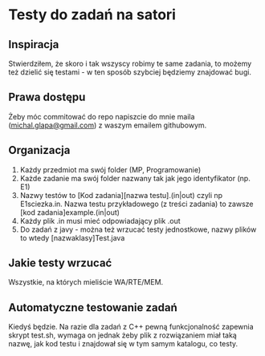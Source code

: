 Testy do zadań na satori
========================

Inspiracja
----------
Stwierdziłem, że skoro i tak wszyscy robimy te same zadania, to możemy też dzielić się testami - w ten sposób szybciej będziemy znajdować bugi.

Prawa dostępu
-------------
Żeby móc commitować do repo napiszcie do mnie maila (michal.glapa@gmail.com) z waszym emailem githubowym.

Organizacja
-----------

1. Każdy przedmiot ma swój folder (MP, Programowanie)
2. Każde zadanie ma swój folder nazwany tak jak jego identyfikator (np. E1)
3. Nazwy testów to [Kod zadania][nazwa testu].(in|out) czyli np E1sciezka.in. Nazwa testu przykładowego (z treści zadania) to zawsze [kod zadania]example.(in|out)
4. Każdy plik .in musi mieć odpowiadający plik .out
5. Do zadań z javy - można też wrzucać testy jednostkowe, nazwy plików to wtedy [nazwaklasy]Test.java

Jakie testy wrzucać
-------------------
Wszystkie, na których mieliście WA/RTE/MEM.

Automatyczne testowanie zadań
-----------------------------
Kiedyś będzie. Na razie dla zadań z C++ pewną funkcjonalność zapewnia skrypt test.sh, wymaga on jednak żeby plik z rozwiązaniem miał taką nazwę, jak kod testu i znajdował się w tym samym katalogu, co testy.
